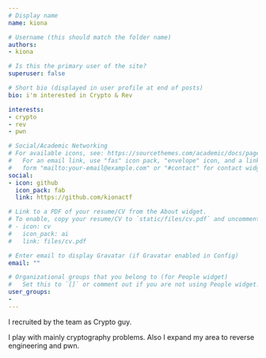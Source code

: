 ```yaml
---
# Display name
name: kiona

# Username (this should match the folder name)
authors:
- kiona

# Is this the primary user of the site?
superuser: false

# Short bio (displayed in user profile at end of posts)
bio: i'm interested in Crypto & Rev

interests:
- crypto
- rev
- pwn

# Social/Academic Networking
# For available icons, see: https://sourcethemes.com/academic/docs/page-builder/#icons
#   For an email link, use "fas" icon pack, "envelope" icon, and a link in the
#   form "mailto:your-email@example.com" or "#contact" for contact widget.
social:
- icon: github
  icon_pack: fab
  link: https://github.com/kionactf

# Link to a PDF of your resume/CV from the About widget.
# To enable, copy your resume/CV to `static/files/cv.pdf` and uncomment the lines below.
# - icon: cv
#   icon_pack: ai
#   link: files/cv.pdf

# Enter email to display Gravatar (if Gravatar enabled in Config)
email: ""

# Organizational groups that you belong to (for People widget)
#   Set this to `[]` or comment out if you are not using People widget.
user_groups:
-
---
```


I recruited by the team as Crypto guy.

I play with mainly cryptography problems. Also I expand my area to reverse engineering and pwn.
